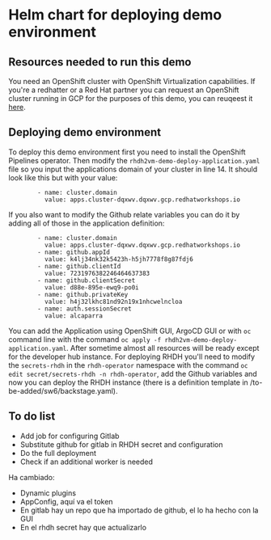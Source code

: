 # Helm chart for deploying demo environment

## Resources needed to run this demo

You need an OpenShift cluster with OpenShift Virtualization capabilities. If you're a redhatter or a Red Hat partner you can request an OpenShift cluster running in GCP for the purposes of this demo, you can reuqeest it [here](https://catalog.demo.redhat.com/catalog?item=babylon-catalog-prod/gcp-gpte.ocp4-on-gcp.prod&utm_source=webapp&utm_medium=share-link).

## Deploying demo environment

To deploy this demo environment first you need to install the OpenShift Pipelines operator. Then modify the `rhdh2vm-demo-deploy-application.yaml` file so you input the applications domain of your cluster in line 14. It should look like this but with your value:

```
        - name: cluster.domain
          value: apps.cluster-dqxwv.dqxwv.gcp.redhatworkshops.io
```

If you also want to modify the Github relate variables you can do it by adding all of those in the application definition:

```
        - name: cluster.domain
          value: apps.cluster-dqxwv.dqxwv.gcp.redhatworkshops.io
        - name: github.appId
          value: k4lj34nk32k5423h-h5jh7778f8g87fdj6
        - name: github.clientId
          value: 7231976382246464637383
        - name: github.clientSecret
          value: d88e-895e-ewq9-po0i
        - name: github.privateKey
          value: h4j32lkhc81nd92n19x1nhcwelncloa
        - name: auth.sessionSecret
          value: alcaparra
```

You can add the Application using OpenShift GUI, ArgoCD GUI or with `oc` command line with the command `oc apply -f rhdh2vm-demo-deploy-application.yaml`. After sometime almost all resources will be ready except for the developer hub instance. For deploying RHDH you'll need to modify the `secrets-rhdh` in the `rhdh-operator` namespace with the command `oc edit secret/secrets-rhdh -n rhdh-operator`, add the Github variables and now you can deploy the RHDH instance (there is a definition template in /to-be-added/sw6/backstage.yaml).

## To do list

- Add job for configuring Gitlab
- Substitute github for gitlab in RHDH secret and configuration
- Do the full deployment
- Check if an additional worker is needed

Ha cambiado:
 - Dynamic plugins
 - AppConfig, aquí va el token
 - En gitlab hay un repo que ha importado de github, el lo ha hecho con la GUI
 - En el rhdh secret hay que actualizarlo
